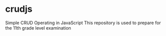 # crudjs
Simple CRUD Operating in JavaScript
This repository is used to prepare for the 11th grade level examination
